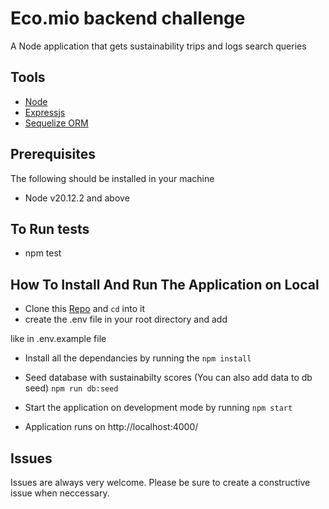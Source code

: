 # Eco.mio backend challenge

A Node application that gets sustainability trips  and logs search queries

## Tools

- [Node](https://nodejs.org/)
- [Expressjs](https://expressjs.com/)
- [Sequelize ORM](https://sequelize.org/)


## Prerequisites

The following should be installed in your machine

- Node v20.12.2 and above 

## To Run tests
- npm test

## How To Install And Run The Application on Local

- Clone this [Repo]('https://github.com/Igho-Godwin/branch_backend') and `cd` into it
- create the .env file in your root directory and add

like in .env.example file

- Install all the dependancies by running the `npm install`
- Seed database with sustainabilty scores (You can also add data to db seed) `npm run db:seed`
- Start the application on development mode by running `npm start`

- Application runs on http://localhost:4000/

## Issues

Issues are always very welcome. Please be sure to create a constructive issue when neccessary.
